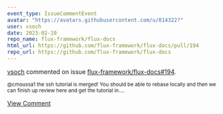 ```yaml
---
event_type: IssueCommentEvent
avatar: "https://avatars.githubusercontent.com/u/814322?"
user: vsoch
date: 2023-02-10
repo_name: flux-framework/flux-docs
html_url: https://github.com/flux-framework/flux-docs/pull/194
repo_url: https://github.com/flux-framework/flux-docs
---
```


<a href='https://github.com/vsoch' target='_blank'>vsoch</a> commented on issue <a href='https://github.com/flux-framework/flux-docs/pull/194' target='_blank'>flux-framework/flux-docs#194</a>.

<small>@cmoussa1 the ssh tutorial is merged! You should be able to rebase locally and then we can finish up review here and get the tutorial in....</small>

<a href='https://github.com/flux-framework/flux-docs/pull/194' target='_blank'>View Comment</a>